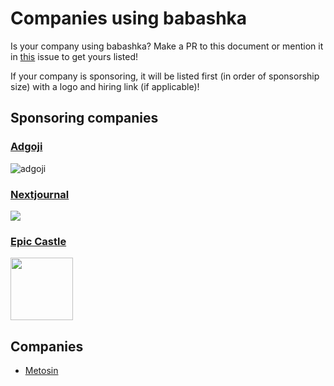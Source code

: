 # Companies using babashka

Is your company using babashka? Make a PR to this document or mention it in
[this](https://github.com/babashka/babashka/issues/254) issue to get yours
listed!

If your company is sponsoring, it will be listed first (in order of sponsorship
size) with a logo and hiring link (if applicable)!

## Sponsoring companies

### [Adgoji](https://www.adgoji.com/)

![adgoji](https://images.squarespace-cdn.com/content/v1/5e5f79dcaeba9e2b64132975/1585646545419-5DOZS4SVO5AU0MFA3ZB3/adgoji_logofull.png?format=300w)

### [Nextjournal](https://nextjournal.com/)

<img src="https://cdn.nextjournal.com/images/nextjournal-logo.svg">

### [Epic Castle](https://epiccastle.io)

<img src="https://epiccastle.io/images/logo.png" width="100">

## Companies

- [Metosin](https://www.metosin.fi/en/)
